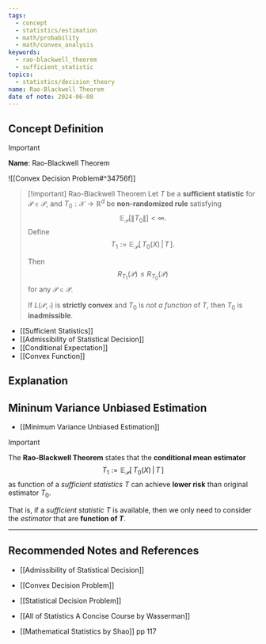 ```yaml
---
tags:
  - concept
  - statistics/estimation
  - math/probability
  - math/convex_analysis
keywords:
  - rao-blackwell_theorem
  - sufficient_statistic
topics:
  - statistics/decision_theory
name: Rao-Blackwell Theorem
date of note: 2024-06-08
---
```


## Concept Definition

>[!important]
>**Name**: Rao-Blackwell Theorem

![[Convex Decision Problem#^34756f]]


>[!important] Rao-Blackwell Theorem
>Let $T$ be a **sufficient statistic** for $\mathcal{P} \in \mathscr{P}$, and $T_{0}: \mathcal{X}\to \mathbb{R}^d$ be **non-randomized rule** satisfying 
>$$
>  \mathbb{E}_{ \mathcal{P} }\left[ \lVert T_{0} \rVert  \right] < \infty.
>$$
>Define $$T_{1} :=  \mathbb{E}_{ \mathcal{P} }\left[\, T_{0}(X) \,|\,T\, \right].$$
>
>Then $$R_{T_{1}}(\mathcal{P}) \le R_{T_{0}}(\mathcal{P})$$ for any $\mathcal{P} \in \mathscr{P}.$
>
>If $L(\mathcal{P}, \cdot)$ is **strictly convex** and $T_{0}$ is *not a function* of $T$, then $T_{0}$ is **inadmissible**.


- [[Sufficient Statistics]]
- [[Admissibility of Statistical Decision]]
- [[Conditional Expectation]]
- [[Convex Function]]

## Explanation


## Mininum Variance Unbiased  Estimation

- [[Minimum Variance Unbiased Estimation]]

>[!important]
>The **Rao-Blackwell Theorem** states that the **conditional mean estimator** 
>$$T_{1} :=  \mathbb{E}_{ \mathcal{P} }\left[\, T_{0}(X) \,|\,T\, \right]$$ as function of a *sufficient statistics* $T$ can achieve **lower risk** than original estimator $T_{0}$.
>
>That is, if a *sufficient statistic* $T$ is available, then we only need to consider the *estimator* that are **function of $T$**.




-----------
##  Recommended Notes and References


- [[Admissibility of Statistical Decision]]
- [[Convex Decision Problem]]
- [[Statistical Decision Problem]]



- [[All of Statistics A Concise Course by Wasserman]]

- [[Mathematical Statistics by Shao]] pp 117